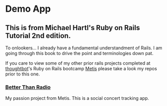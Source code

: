 # Demo App

## This is from Michael Hartl's Ruby on Rails Tutorial 2nd edition.

To onlookers... I already have a fundamental understandment of Rails. I am going through this book to drive the point and terminologies down pat. 

If you care to view some of my other prior rails projects completed at [thoughtbot](http://thoughtbot.com/)'s Ruby on Rails bootcamp [Metis](http://www.thisismetis.com/) please take a look my repos prior to this one. 

### [Better Than Radio](https://github.com/mikeymurph77/better-than-radio)
My passion project from Metis. This is a social concert tracking app.
